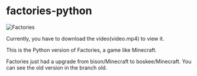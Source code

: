 # factories-python
![Factories](https://github.com/r58Playz/factories-python/blob/master/factoriea.PNG)

Currently, you have to download the video(video.mp4) to view it.

This is the Python version of Factories, a game like Minecraft.

Factories just had a upgrade from bison/Minecraft to boskee/Minecraft.
You can see the old version in the branch old.
